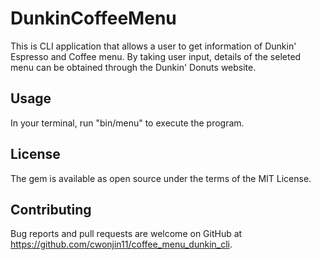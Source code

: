 # DunkinCoffeeMenu

This is CLI application that allows a user to get information of Dunkin' Espresso and Coffee menu. 
By taking user input, details of the seleted menu can be obtained through the Dunkin' Donuts website.

## Usage

In your terminal, run "bin/menu" to execute the program.


## License

The gem is available as open source under the terms of the MIT License.

## Contributing

Bug reports and pull requests are welcome on GitHub at https://github.com/cwonjin11/coffee_menu_dunkin_cli.